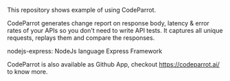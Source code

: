 This repository shows example of using CodeParrot. 

CodeParrot generates change report on response body, latency & error rates of your APIs so you don't need to write API tests. It captures all unique requests, replays them and compare the responses.


nodejs-express: NodeJs language Express Framework


CodeParrot is also available as Github App, checkout https://codeparrot.ai/ to know more.
